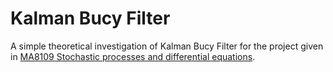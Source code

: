 # Kalman Bucy Filter
A simple theoretical investigation of Kalman Bucy Filter for the project given in [MA8109 Stochastic processes and differential equations](https://wiki.math.ntnu.no/ma8109/2021h/start).
